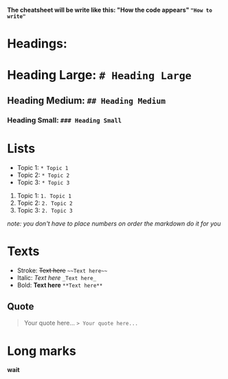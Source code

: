 **The cheatsheet will be write like this: "How the code appears" `"How to write"`**

# **Headings:**

# Heading Large: `# Heading Large`
## Heading Medium: `## Heading Medium`
### Heading Small: `### Heading Small`

# **Lists**

* Topic 1: `* Topic 1`
* Topic 2: `* Topic 2`
* Topic 3: `* Topic 3`

1. Topic 1: `1. Topic 1`
2. Topic 2: `2. Topic 2`
2. Topic 3: `2. Topic 3`

*note: you don't have to place numbers on order the markdown do it for you*

# **Texts**
* Stroke: ~~Text here~~ `~~Text here~~`
* Italic: _Text here_ `_Text here_`
* Bold: **Text here** `**Text here**`

## Quote
> Your quote here... `> Your quote here...`

# Long marks

**wait**

